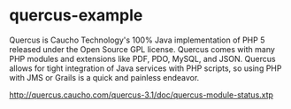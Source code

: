 # quercus-example
Quercus is Caucho Technology's 100% Java implementation of PHP 5 released under the Open Source GPL license. Quercus comes with many PHP modules and extensions like PDF, PDO, MySQL, and JSON. Quercus allows for tight integration of Java services with PHP scripts, so using PHP with JMS or Grails is a quick and painless endeavor.


http://quercus.caucho.com/quercus-3.1/doc/quercus-module-status.xtp